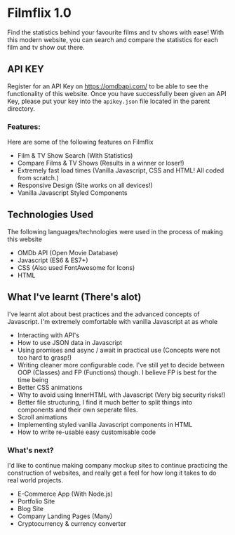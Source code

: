 # Filmflix 1.0
Find the statistics behind your favourite films and tv shows with ease! With this modern website, you can search and compare the statistics for each film and tv show out there.

## API KEY
Register for an API Key on https://omdbapi.com/ to be able to see the functionality of this website.
Once you have successfully been given an API Key, please put your key into the `apikey.json` file located in the parent directory.

### Features:
Here are some of the following features on Filmflix
* Film & TV Show Search (With Statistics)
* Compare Films & TV Shows (Results in a winner or loser!)
* Extremely fast load times (Vanilla Javascript, CSS and HTML! All coded from scratch.)
* Responsive Design (Site works on all devices!)
* Vanilla Javascript Styled Components

## Technologies Used
The following languages/technologies were used in the process of making this website
* OMDb API (Open Movie Database)
* Javascript (ES6 & ES7+)
* CSS (Also used FontAwesome for Icons)
* HTML

## What I've learnt (There's alot)
I've learnt alot about best practices and the advanced concepts of Javascript. I'm extremely comfortable with vanilla Javascript at as whole
* Interacting with API's
* How to use JSON data in Javascript
* Using promises and async / await in practical use (Concepts were not too hard to grasp!)
* Writing cleaner more configurable code. I've still yet to decide between OOP (Classes) and FP (Functions) though. I believe FP is best for the time being
* Better CSS animations
* Why to avoid using InnerHTML with Javascript (Very big security risks!)
* Better file structuring, I find it much better to split things into components and their own seperate files.
* Scroll animations
* Implementing styled vanilla Javascript components in HTML
* How to write re-usable easy customisable code

### What's next?
I'd like to continue making company mockup sites to continue practicing the construction of websites, and really get a feel for how long it takes to do real world projects.
* E-Commerce App (With Node.js)
* Portfolio Site
* Blog Site
* Company Landing Pages (Many)
* Cryptocurrency & currency converter
